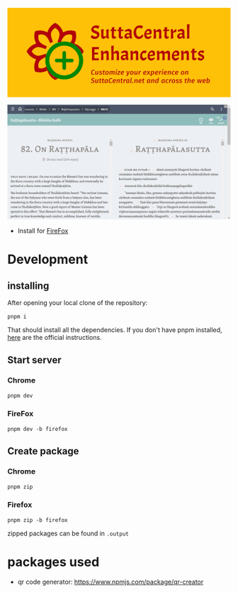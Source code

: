 ![banner](./images/marquee.png)

![screenshot](./images/screenshot-legacy.png)

- Install for [FireFox](https://addons.mozilla.org/en-US/firefox/addon/suttacentral-enhancements/)

# Development

## installing

After opening your local clone of the repository:

```
pnpm i
```

That should install all the dependencies. If you don't have pnpm installed, [here](https://pnpm.io/installation) are the official instructions.

## Start server

### Chrome

```
pnpm dev
```

### FireFox

```
pnpm dev -b firefox
```

## Create package

### Chrome

```
pnpm zip
```

### Firefox

```
pnpm zip -b firefox
```

zipped packages can be found in `.output`

# packages used

- qr code generator: https://www.npmjs.com/package/qr-creator
